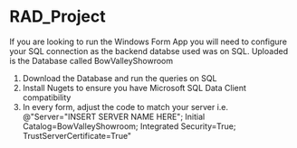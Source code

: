 # RAD_Project

If you are looking to run the Windows Form App you will need to configure your SQL connection as the backend databse used was on SQL. 
Uploaded is the Database called BowValleyShowroom 

1. Download the Database and run the queries on SQL
2.  Install Nugets to ensure you have Microsoft SQL Data Client compatibility
3. In every form, adjust the code to match your server i.e. @"Server="INSERT SERVER NAME HERE"; Initial Catalog=BowValleyShowroom; Integrated Security=True; TrustServerCertificate=True"
